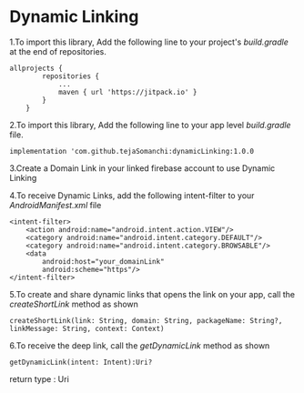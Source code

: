 # Dynamic Linking

1.To import this library, Add the following line to your project's *build.gradle* at the end of repositories.
```
allprojects {
		repositories {
			...
			maven { url 'https://jitpack.io' }
		}
	}

```
2.To import this library, Add the following line to your app level *build.gradle* file.
```
implementation 'com.github.tejaSomanchi:dynamicLinking:1.0.0

```

3.Create a Domain Link in your linked firebase account to use Dynamic Linking


4.To receive Dynamic Links, add the following intent-filter to your *AndroidManifest.xml* file

```
<intent-filter>
    <action android:name="android.intent.action.VIEW"/>
    <category android:name="android.intent.category.DEFAULT"/>
    <category android:name="android.intent.category.BROWSABLE"/>
    <data
        android:host="your_domainLink"
        android:scheme="https"/>
</intent-filter>
```

5.To create and share dynamic links that opens the link on your app, call the *createShortLink* method as shown
```
createShortLink(link: String, domain: String, packageName: String?, linkMessage: String, context: Context)

```

6.To receive the deep link, call the *getDynamicLink* method as shown
```
getDynamicLink(intent: Intent):Uri?

```
 return type : Uri

